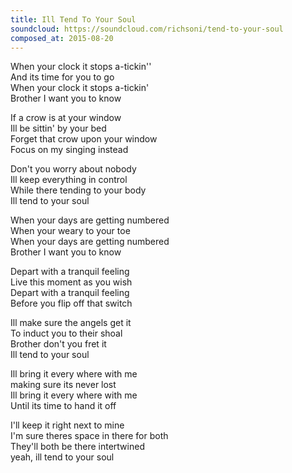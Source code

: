 ```yaml
---
title: Ill Tend To Your Soul
soundcloud: https://soundcloud.com/richsoni/tend-to-your-soul
composed_at: 2015-08-20
---
```


When your clock it stops a-tickin''  
And its time for you to go  
When your clock it stops a-tickin'  
Brother I want you to know  

If a crow is at your window  
Ill be sittin' by your bed  
Forget that crow upon your window  
Focus on my singing instead  

Don't you worry about nobody  
Ill keep everything in control  
While there tending to your body  
Ill tend to your soul  

When your days are getting numbered  
When your weary to your toe  
When your days are getting numbered  
Brother I want you to know  

Depart with a tranquil feeling  
Live this moment as you wish  
Depart with a tranquil feeling  
Before you flip off that switch  

Ill make sure the angels get it  
To induct you to their shoal  
Brother don't you fret it  
Ill tend to your soul  

Ill bring it every where with me  
making sure its never lost  
Ill bring it every where with me  
Until its time to hand it off  

I'll keep it right next to mine  
I'm sure theres space in there for both  
They'll both be there intertwined  
yeah, ill tend to your soul  
